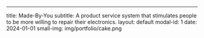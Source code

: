 ---
title: Made-By-You
subtitle: A product service system that stimulates people to be more willing to repair their electronics.
layout: default
modal-id: 1
date: 2024-01-01
small-img: img/portfolio/cake.png

